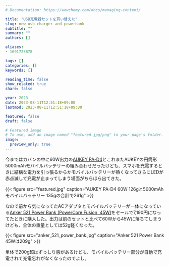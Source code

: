 ```yaml
---
# Documentation: https://wowchemy.com/docs/managing-content/

title: "USB充電器セットを買い替えた"
slug: new-usb-charger-and-powerbank
subtitle: ""
summary: ""
authors: []

aliases:
- 1691725878

tags: []
categories: []
keywords: []

reading_time: false
show_related: true
share: false

year: 2023
date: 2023-08-11T12:51:18+09:00
lastmod: 2023-08-11T12:51:18+09:00

featured: false
draft: false

# Featured image
# To use, add an image named "featured.jpg/png" to your page's folder.
image:
  preview_only: true
---
```


今まではカバンの中に60W出力の[AUKEY PA-D4](https://jp.aukey.com/products/usb-c-wall-charger-pa-d4)とこれまたAUKEYの円筒形5000mAhモバイルバッテリーの組み合わせだったけども、スマホを充電するときに結構な電力を引っ張るからかモバイルバッテリーが熱くなってさらにLEDが赤点滅して充電が止まってしまう場面がちらほら出てきた。

{{< figure src="featured.jpg" caption="AUKEY PA-D4 60W 126gと5000mAhモバイルバッテリー 135gの合計で261g" >}}

なので前から気になってたACアダプタとモバイルバッテリーが一体になっている[Anker 521 Power Bank (PowerCore Fusion, 45W)](https://www.ankerjapan.com/products/a1626)をセールで7,190円になってたときに購入した。出力は前のセットと比べて60Wから45Wに落ちてしまうけども、全体の重量としては52g軽くなった。

{{< figure src="anker_521_power_bank.jpg" caption="Anker 521 Power Bank 45Wは209g" >}}

単体で200g超はずっしり感があるけども、モバイルバッテリー部分が自動で充電されて充電忘れがなくなったのでよし。
